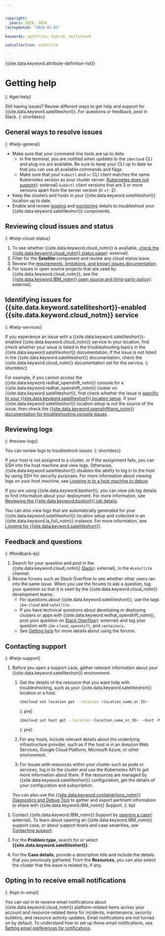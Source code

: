 ```yaml
---


copyright:
  years: 2020, 2024
lastupdated: "2024-01-03"

keywords: satellite, hybrid, multicloud

subcollection: satellite

---
```


{{site.data.keyword.attribute-definition-list}}


# Getting help
{: #get-help}

Still having issues? Review different ways to get help and support for {{site.data.keyword.satelliteshort}}. For questions or feedback, post in Slack.
{: shortdesc}

## General ways to resolve issues
{: #help-general}

- Make sure that your command-line tools are up to date.
    - In the terminal, you are notified when updates to the `ibmcloud` CLI and plug-ins are available. Be sure to keep your CLI up to date so that you can use all available commands and flags.
    - Make sure that your `kubectl` and `oc` CLI client matches the same Kubernetes version as your cluster server. [Kubernetes does not support](https://kubernetes.io/releases/version-skew-policy/){: external} `kubectl` client versions that are 2 or more versions apart from the server version (n +/- 2).
- Keep the clusters and hosts in your {{site.data.keyword.satelliteshort}} location up to date.
- Enable and review [logging](#review-logs) and [monitoring](/docs/satellite?topic=satellite-monitor) details to troubleshoot your {{site.data.keyword.satelliteshort}} components.

## Reviewing cloud issues and status
{: #help-cloud-status}

1. To see whether {{site.data.keyword.cloud_notm}} is available, [check the {{site.data.keyword.cloud_notm}} status page](https://cloud.ibm.com/status?selected=status){: external}.
2. Filter for the **Satellite** component and review any cloud status issue.
3. Review the [requirements, limitations, and known issues documentation](/docs/satellite?topic=satellite-requirements).
4. For issues in open source projects that are used by {{site.data.keyword.cloud_notm}}, see the [{{site.data.keyword.IBM_notm}} open source and third-party policy](https://www.ibm.com/support/pages/node/737271){: external}.

## Identifying issues for {{site.data.keyword.satelliteshort}}-enabled {{site.data.keyword.cloud_notm}} service
{: #help-services}

If you experience an issue with a {{site.data.keyword.satelliteshort}}-enabled {{site.data.keyword.cloud_notm}} service in your location, first check whether your issue is listed in the troubleshooting topics in the {{site.data.keyword.satelliteshort}} documentation. If the issue is not listed in the {{site.data.keyword.satelliteshort}} documentation, check the {{site.data.keyword.cloud_notm}} documentation set for the service.
{: shortdesc}

For example, if you cannot access the {{site.data.keyword.redhat_openshift_notm}} console for a {{site.data.keyword.redhat_openshift_notm}} cluster on {{site.data.keyword.satelliteshort}}, first check whether the issue is [specific to your {{site.data.keyword.satelliteshort}} location setup](/docs/satellite?topic=satellite-ts-console-fail). If your {{site.data.keyword.satelliteshort}} location setup is not the source of the issue, then check the [{{site.data.keyword.openshiftlong_notm}} documentation for troubleshooting console issues](/docs/openshift?topic=openshift-ocp-debug).

## Reviewing logs
{: #review-logs}

You can review logs to troubleshoot issues.
{: shortdesc}

If your host is not assigned to a cluster, or if the assignment fails, you can SSH into the host machine and view logs. Otherwise, {{site.data.keyword.satelliteshort}} disables the ability to log in to the host by using SSH for security purposes. For more information about viewing logs on your host machine, see [Logging in to a host machine to debug](/docs/satellite?topic=satellite-ts-hosts-login).

If you are using {{site.data.keyword.bpshort}}, you can view job log details to find information about your deployment. For more information, see [Reviewing the {{site.data.keyword.bpshort}} job details](/docs/schematics?topic=schematics-wks-state).

You can also view logs that are automatically generated for your {{site.data.keyword.satelliteshort}} location setup and collected in an {{site.data.keyword.la_full_notm}} instance. For more information, see [Logging for {{site.data.keyword.satelliteshort}}](/docs/satellite?topic=satellite-health).

## Feedback and questions
{: #feedback-qs}

1. Search for your question and post in the {{site.data.keyword.cloud_notm}} [Slack](https://cloud.ibm.com/kubernetes/slack){: external}, in the `#satellite` channel.
2. Review forums such as Stack Overflow to see whether other users ran into the same issue. When you use the forums to ask a question, tag your question so that it is seen by the {{site.data.keyword.cloud_notm}} development teams.
    - For questions about {{site.data.keyword.satelliteshort}}, use the tags `ibm-cloud` and `satellite`.
    - If you have technical questions about developing or deploying clusters or apps with {{site.data.keyword.redhat_openshift_notm}}, post your question on [Stack Overflow](https://stackoverflow.com/questions/tagged/ibm-cloud+containers){: external} and tag your question with `ibm-cloud`, `openshift`, and `containers`.
    - See [Getting help](/docs/get-support?topic=get-support-using-avatar#using-avatar) for more details about using the forums.

## Contacting support
{: #help-support}

1. Before you open a support case, gather relevant information about your {{site.data.keyword.satelliteshort}} environment.
    1. Get the details of the resource that you want help with troubleshooting, such as your {{site.data.keyword.satelliteshort}} location or a host.
        ```sh
        ibmcloud sat location get --location <location_name_or_ID>
        ```
        {: pre}

        ```sh
        ibmcloud sat host get --location <location_name_or_ID> --host <host_ID>
        ```
        {: pre}

    2. For any hosts, include relevant details about the underlying infrastructure provider, such as if the host is in an Amazon Web Services, Google Cloud Platform, Microsoft Azure, or other environment.
    3. For issues with resources within your cluster such as pods or services, log in to the cluster and use the Kubernetes API to get more information about them. If the resources are managed by {{site.data.keyword.satelliteshort}} configuration, get the details of your configuration and subscription.

    You can also use the [{{site.data.keyword.containerlong_notm}} Diagnostics and Debug Tool](/docs/containers?topic=containers-debug-tool) to gather and export pertinent information to share with {{site.data.keyword.IBM_notm}} Support.
    {: tip}

2. Contact {{site.data.keyword.IBM_notm}} Support by [opening a case](https://cloud.ibm.com/unifiedsupport/cases/form){: external}. To learn about opening an {{site.data.keyword.IBM_notm}} support case, or about support levels and case severities, see [Contacting support](/docs/get-support?topic=get-support-using-avatar).
3. For the **Problem type**, search for or select **{{site.data.keyword.satelliteshort}}**.
4. For the **Case details**, provide a descriptive title and include the details that you previously gathered. From the **Resources**, you can also select the cluster that the issue is related to, if any.

## Opting in to receive email notifications
{: #opt-in-email}

You can opt in to receive email notifications about {{site.data.keyword.cloud_notm}} platform-related items across your account and resource-related items for incidents, maintenance, security bulletins, and resource activity updates. Email notifications are not turned on by default. To understand how to set up these email notifications, see [Setting email preferences for notifications](/docs/account?topic=account-email-prefs).
